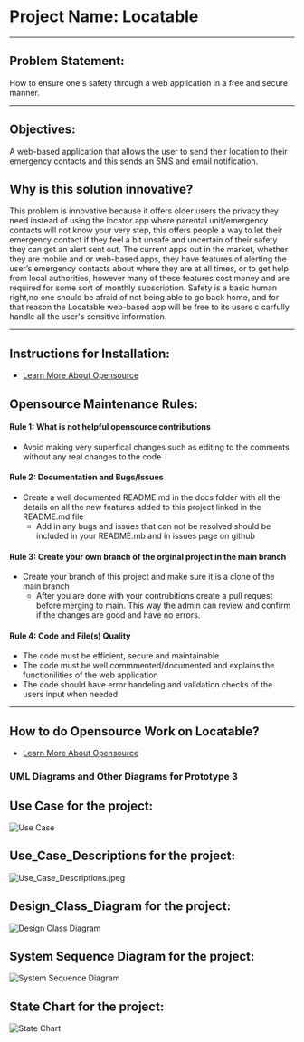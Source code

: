 # Project Name: Locatable

***

## Problem Statement:
How to ensure one's safety through a web application in a free and secure manner. 
***

## Objectives:
A web-based application that allows the user to send their location to their emergency contacts and this sends an SMS and email notification.

## Why is this solution innovative?

This problem is innovative because it offers older users the privacy they need instead of using the locator  app where parental unit/emergency contacts will not 
know your very step, this offers people a way to let their emergency contact if they feel a bit unsafe and uncertain of their safety they can get an alert sent out. 
The current apps out in the market, whether they are mobile and or web-based apps, they have features of alerting the user’s emergency contacts about where they 
are at all times, or to get help from local authorities, however many of these features cost money and are required for some sort of monthly subscription. Safety is 
a basic human right,no one should be afraid of not being able to go back home, and for that reason the Locatable web-based app will be free to its users c
carfully handle all the user's sensitive information.

***
## Instructions for Installation:
* [Learn More About Opensource](openSourceREADME.md)

## Opensource Maintenance Rules:
#### Rule 1: What is not helpful opensource contributions 
* Avoid making very superfical changes such as editing to the comments without any real changes to the code 

#### Rule 2: Documentation and Bugs/Issues 
* Create a well documented README.md in the docs folder with all the details on all the new features added to this project linked in the README.md file
    * Add in any bugs and issues that can not be resolved should be included in your README.mb and in issues page on github

#### Rule 3: Create your own branch of the orginal project in the main branch
* Create your branch of this project and make sure it is a clone of the main branch
   * After you are done with your contrubitions create a pull request before merging to main. This way the admin can review and confirm if the changes are good and      have no errors. 

#### Rule 4: Code and File(s) Quality
  * The code must be efficient, secure and maintainable
  * The code must be well commmented/documented and explains the functionilities of the web application
  * The code should have error handeling and validation checks of the users input when needed

***

## How to do Opensource Work on Locatable?
* [Learn More About Opensource](openSourceREADME.md)


### UML Diagrams and Other Diagrams for Prototype 3

## Use Case for the project:
![Use Case](./docs/Use_Case.jpeg)

## Use_Case_Descriptions for the project:
![Use_Case_Descriptions.jpeg](./docs/Use_Case_Descriptions.jpeg)

## Design_Class_Diagram for the project:
![Design Class Diagram](./docs/Design_Class_Diagram.jpeg)

## System Sequence Diagram for the project:
![System Sequence Diagram](./docs/SSD.jpeg)

## State Chart for the project:
![State Chart](./docs/State_Chart.jpeg)
